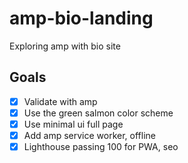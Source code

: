 # amp-bio-landing
Exploring amp with bio site

## Goals 

- [x] Validate with amp
- [x] Use the green salmon color scheme
- [x] Use minimal ui full page
- [x] Add amp service worker, offline
- [x] Lighthouse passing 100 for PWA, seo
